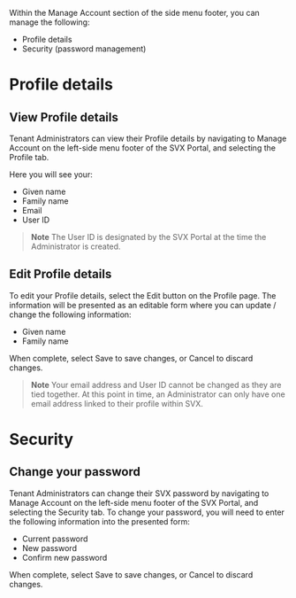 Within the Manage Account section of the side menu footer, you can manage the following:
- Profile details
- Security (password management)

# Profile details
## View Profile details
Tenant Administrators can view their Profile details by navigating to Manage Account on the left-side menu footer of the SVX Portal, and selecting the Profile tab.

Here you will see your:
- Given name
- Family name
- Email
- User ID

> **Note**
> The User ID is designated by the SVX Portal at the time the Administrator is created.

## Edit Profile details
To edit your Profile details, select the Edit button on the Profile page. The information will be presented as an editable form where you can update / change the following information:
- Given name
- Family name

When complete, select Save to save changes, or Cancel to discard changes.

> **Note**
> Your email address and User ID cannot be changed as they are tied together. At this point in time, an Administrator can only have one email address linked to their profile within SVX.

# Security
## Change your password
Tenant Administrators can change their SVX password by navigating to Manage Account on the left-side menu footer of the SVX Portal, and selecting the Security tab. To change your password, you will need to enter the following information into the presented form:
- Current password
- New password
- Confirm new password

When complete, select Save to save changes, or Cancel to discard changes.
